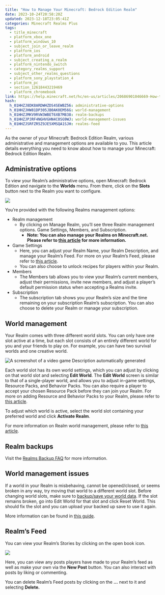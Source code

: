 ```yaml
---
title: "How to Manage Your Minecraft: Bedrock Edition Realm"
date: 2023-10-24T20:58:20Z
updated: 2023-12-18T23:05:41Z
categories: Minecraft Realms Plus
tags:
  - title_minecraft
  - platform_xbox_one
  - platform_windows_10
  - subject_join_or_leave_realm
  - platform_ios
  - platform_android
  - subject_creating_a_realm
  - platform_nintendo_switch
  - category_realms_support
  - subject_other_realms_questions
  - platform_sony_playstation_4
  - platform_pc
  - section_12618443219469
  - platform_chromebook
link: https://help.minecraft.net/hc/en-us/articles/20686901046669-How-to-Manage-Your-Minecraft-Bedrock-Edition-Realm
hash:
  h_01HHZJ8DK8ARDWHZDS4SEWBZ56: administrative-options
  h_01HHZJHW81DP305JB0AK0EM56G: world-management
  h_01HHZJMKV9RVW3WBET6XB7M838: realm-backups
  h_01HHZJPJRF4NGHVGHN4C0SG9WJ: world-management-issues
  h_01HHZJSRFZR5Z9JE5XMSQA1SJH: realms-feed
---
```


As the owner of your Minecraft: Bedrock Edition Realm, various administrative and management options are available to you. This article details everything you need to know about how to manage your Minecraft: Bedrock Edition Realm.

## Administrative options

To view your Realm’s administrative options, open Minecraft: Bedrock Edition and navigate to the **Worlds** menu. From there, click on the **Slots** button next to the Realm you want to configure.

![](https://minecrafthelp.zendesk.com/hc/article_attachments/22474003396237)

You’re provided with the following Realms management options:

- Realm management
  - By clicking on Manage Realm, you’ll see three Realm management options. Game Settings, Members, and Subscription.
    - **Note: You can also manage your Realms on Minecraft.net. Please refer to [this article](./How-to-Edit-Your-Minecraft-Bedrock-Edition-Realms-on-Minecraft-net.md) for more information.**
- Game Settings
  - Here, you can adjust your Realm Name, your Realm Description, and manage your Realm’s Feed. For more on your Realm’s Feed, please refer to [this article](./Minecraft-Bedrock-Edition-Realms-General-FAQ.md).
  - You can also choose to unlock recipes for players within your Realm.
- Members
  - The Members tab allows you to view your Realm’s current members, adjust their permissions, invite new members, and adjust a player’s default permission status when accepting a Realms invite.
- Subscription
  - The subscription tab shows you your Realm’s size and the time remaining on your subscription Realm’s subscription. You can also choose to delete your Realm or manage your subscription.

## World management

Your Realm comes with three different world slots. You can only have one slot active at a time, but each slot consists of an entirely different world for you and your friends to play on. For example, you can have two survival worlds and one creative world.

![A screenshot of a video game Description automatically generated](https://minecrafthelp.zendesk.com/hc/article_attachments/22474007445773)

Each world slot has its own world settings, which you can adjust by clicking on that world slot and selecting **Edit World**. The **Edit World** screen is similar to that of a single-player world, and allows you to adjust in-game settings, Resource Packs, and Behavior Packs. You can also require a player to accept your chosen Resource Pack before they can join your Realm. For more on adding Resource and Behavior Packs to your Realm, please refer to [this article](../Minecraft-Bedrock-Edition-Guides/Minecraft-Bedrock-Edition-Add-ons-FAQ.md).

To adjust which world is active, select the world slot containing your preferred world and click **Activate Realm**.

For more information on Realm world management, please refer to [this article](https://www.minecraft.net/en-us/realms/change-realm-world).

## Realm backups

Visit the [Realms Backup FAQ](./Minecraft-Bedrock-Edition-Realms-Backup-FAQ.md) for more information.

## World management issues

If a world in your Realm is misbehaving, cannot be opened/closed, or seems broken in any way, try moving that world to a different world slot. Before changing world slots, make sure to [backup/save your world data](../Minecraft-Bedrock-Edition-Technical/How-to-transfer-your-world-to-another-device-in-Minecraft-Bedrock-Edition.md#h_01FG9YQZTD4SQM2XEP4GC28PW3). If the slot remains broken, go into Edit World for that slot and click Reset World. This should fix the slot and you can upload your backed up save to use it again.

More information can be found in [this guide](https://www.minecraft.net/en-us/realms/change-realm-world).  

## Realm’s Feed

You can view your Realm’s Stories by clicking on the open book icon.

![](https://minecrafthelp.zendesk.com/hc/article_attachments/22474003412877)

Here, you can view any posts players have made to your Realm’s feed as well as make your own via the **New Post** button. You can also interact with posts by liking or commenting.

You can delete Realm’s Feed posts by clicking on the **…** next to it and selecting **Delete.**
